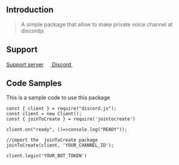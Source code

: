 ## Introduction

> A simple package that allow to make private voice channel at discordjs

## Support

[Support server](https://discord.gg/hM8U8cHtwu) <a href = "https://discordapp.com/users/435497505883422721/"><img src = "https://imgur.com/RSEvkDl.png" height= 15px width = 15px> Discord </a>&nbsp;&nbsp;


## Code Samples

This is a sample code to use this package

```
const { client } = require("discord.js");
const client = new Client();
const { joinToCreate } = require('jointocreate')

client.on("ready", ()=>console.log("READY"));

//import the  joinToCreate package
joinToCreate(client, 'YOUR_CHANNEL_ID');

client.login('YOUR_BOT_TOKEN')
```
